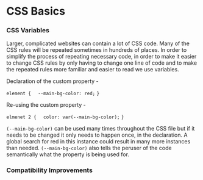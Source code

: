 # CSS Basics

### CSS Variables
Larger, complicated websites can contain a lot of CSS code. Many of the CSS rules will be repeated sometimes in hundreds of places. In order to simplify the process of repeating necessary code, in order to make it easier to change CSS rules by only having to change one line of code and to make the repeated rules more familiar and easier to read we use variables.



Declaration of the custom property - 

`element {`
`  --main-bg-color: red;`
`}`

Re-using the custom property - 

`elmenet 2 {`
`  color: var(--main-bg-color);`
`}`

`(--main-bg-color)` can be used many times throughout the CSS file but if it needs to be changed it only needs to happen once, in the declaration. A global search for red in this instance could result in many more instances than needed. `(--main-bg-color)` also tells the peruser of the code semantically what the property is being used for.


### Compatibility Improvements

